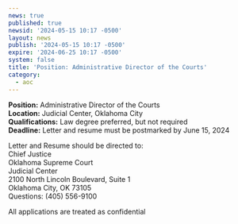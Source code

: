 ```yaml
---
news: true
published: true
newsid: '2024-05-15 10:17 -0500'
layout: news
publish: '2024-05-15 10:17 -0500'
expire: '2024-06-25 10:17 -0500'
system: false
title: 'Position: Administrative Director of the Courts'
category:
  - aoc
---
```

**Position:** Administrative Director of the Courts  
**Location:** Judicial Center, Oklahoma City  
**Qualifications:** Law degree preferred, but not required  
**Deadline:** Letter and resume must be postmarked by June 15, 2024  

Letter and Resume should be directed to:  
Chief Justice  
Oklahoma Supreme Court  
Judicial Center  
2100 North Lincoln Boulevard, Suite 1  
Oklahoma City, OK 73105  
Questions: (405) 556-9100  

All applications are treated as confidential
